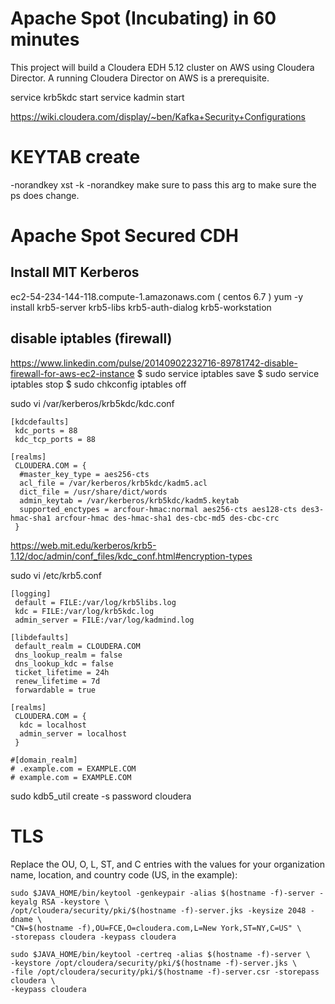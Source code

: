 # Apache Spot (Incubating) in 60 minutes
This project will build a Cloudera EDH 5.12 cluster on AWS using Cloudera Director. A running Cloudera Director on AWS is a prerequisite. 

service krb5kdc start
service kadmin start

https://wiki.cloudera.com/display/~ben/Kafka+Security+Configurations


# KEYTAB create
-norandkey
xst -k <keytab> -norandkey <princ>
make sure to pass this arg to make sure the ps does change.

# Apache Spot Secured CDH
## Install MIT Kerberos
ec2-54-234-144-118.compute-1.amazonaws.com ( centos 6.7 )
yum -y install krb5-server krb5-libs krb5-auth-dialog krb5-workstation

## disable iptables (firewall)
https://www.linkedin.com/pulse/20140902232716-89781742-disable-firewall-for-aws-ec2-instance
$ sudo service iptables save
$ sudo service iptables stop
$ sudo chkconfig iptables off

sudo vi /var/kerberos/krb5kdc/kdc.conf
```
[kdcdefaults]
 kdc_ports = 88
 kdc_tcp_ports = 88

[realms]
 CLOUDERA.COM = {
  #master_key_type = aes256-cts
  acl_file = /var/kerberos/krb5kdc/kadm5.acl
  dict_file = /usr/share/dict/words
  admin_keytab = /var/kerberos/krb5kdc/kadm5.keytab
  supported_enctypes = arcfour-hmac:normal aes256-cts aes128-cts des3-hmac-sha1 arcfour-hmac des-hmac-sha1 des-cbc-md5 des-cbc-crc
 }
 ```
 https://web.mit.edu/kerberos/krb5-1.12/doc/admin/conf_files/kdc_conf.html#encryption-types

sudo vi /etc/krb5.conf
```
[logging]
 default = FILE:/var/log/krb5libs.log
 kdc = FILE:/var/log/krb5kdc.log
 admin_server = FILE:/var/log/kadmind.log

[libdefaults]
 default_realm = CLOUDERA.COM
 dns_lookup_realm = false
 dns_lookup_kdc = false
 ticket_lifetime = 24h
 renew_lifetime = 7d
 forwardable = true

[realms]
 CLOUDERA.COM = {
  kdc = localhost
  admin_server = localhost
 }

#[domain_realm]
# .example.com = EXAMPLE.COM
# example.com = EXAMPLE.COM
```

sudo kdb5_util create -s
password cloudera

# TLS

Replace the OU, O, L, ST, and C entries with the values for your organization name, location, and country code (US, in the example):
```
sudo $JAVA_HOME/bin/keytool -genkeypair -alias $(hostname -f)-server -keyalg RSA -keystore \
/opt/cloudera/security/pki/$(hostname -f)-server.jks -keysize 2048 -dname \
"CN=$(hostname -f),OU=FCE,O=cloudera.com,L=New York,ST=NY,C=US" \
-storepass cloudera -keypass cloudera
```

```
sudo $JAVA_HOME/bin/keytool -certreq -alias $(hostname -f)-server \
-keystore /opt/cloudera/security/pki/$(hostname -f)-server.jks \
-file /opt/cloudera/security/pki/$(hostname -f)-server.csr -storepass cloudera \
-keypass cloudera
```